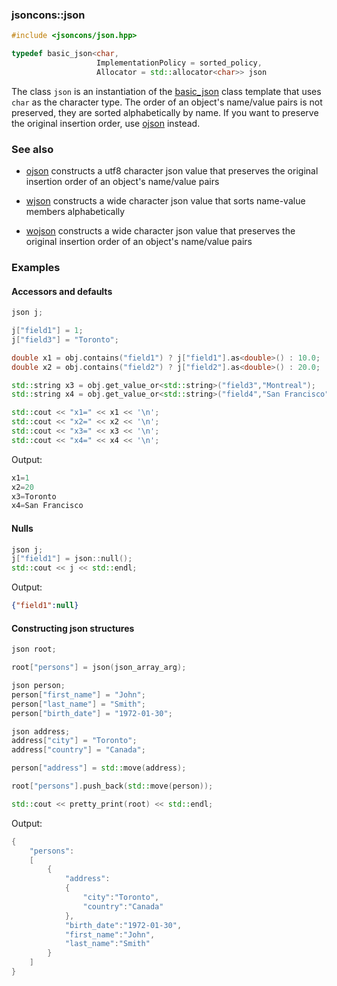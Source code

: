 ### jsoncons::json

```c++
#include <jsoncons/json.hpp>

typedef basic_json<char,
                   ImplementationPolicy = sorted_policy,
                   Allocator = std::allocator<char>> json
```
The class `json` is an instantiation of the [basic_json](basic_json.md) class template that uses `char` as the character type. 
The order of an object's name/value pairs is not preserved, they are sorted alphabetically by name. 
If you want to preserve the original insertion order, use [ojson](ojson.md) instead.

### See also

- [ojson](ojson.md) constructs a utf8 character json value that preserves the original insertion order of an object's name/value pairs

- [wjson](wjson.md) constructs a wide character json value that sorts name-value members alphabetically

- [wojson](wojson.md) constructs a wide character json value that preserves the original insertion order of an object's name/value pairs


### Examples
  
#### Accessors and defaults
```c++
json j;

j["field1"] = 1;
j["field3"] = "Toronto";

double x1 = obj.contains("field1") ? j["field1"].as<double>() : 10.0;
double x2 = obj.contains("field2") ? j["field2"].as<double>() : 20.0;

std::string x3 = obj.get_value_or<std::string>("field3","Montreal");
std::string x4 = obj.get_value_or<std::string>("field4","San Francisco");

std::cout << "x1=" << x1 << '\n';
std::cout << "x2=" << x2 << '\n';
std::cout << "x3=" << x3 << '\n';
std::cout << "x4=" << x4 << '\n';
```
Output:
```c++
x1=1
x2=20
x3=Toronto
x4=San Francisco
```
#### Nulls
```c++
json j;
j["field1"] = json::null();
std::cout << j << std::endl;
```
Output: 
```json
{"field1":null}
```
#### Constructing json structures
```c++
json root;

root["persons"] = json(json_array_arg);

json person;
person["first_name"] = "John";
person["last_name"] = "Smith";
person["birth_date"] = "1972-01-30";

json address;
address["city"] = "Toronto";
address["country"] = "Canada";

person["address"] = std::move(address);

root["persons"].push_back(std::move(person));

std::cout << pretty_print(root) << std::endl;
```
Output:
```c++
{
    "persons":
    [
        {
            "address":
            {
                "city":"Toronto",
                "country":"Canada"
            },
            "birth_date":"1972-01-30",
            "first_name":"John",
            "last_name":"Smith"
        }
    ]
}
```

